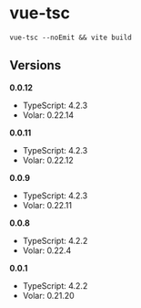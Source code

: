 # vue-tsc

`vue-tsc --noEmit && vite build`

## Versions

**0.0.12**
- TypeScript: 4.2.3
- Volar: 0.22.14

**0.0.11**
- TypeScript: 4.2.3
- Volar: 0.22.12

**0.0.9**
- TypeScript: 4.2.3
- Volar: 0.22.11

**0.0.8**
- TypeScript: 4.2.2
- Volar: 0.22.4

**0.0.1**
- TypeScript: 4.2.2
- Volar: 0.21.20
